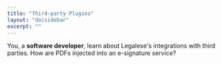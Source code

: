 ```yaml
---
title: "Third-party Plugins"
layout: "docsidebar"
excerpt: ""
---
```

You, a **software developer**, learn about Legalese's integrations with third parties. How are PDFs injected into an e-signature service?
